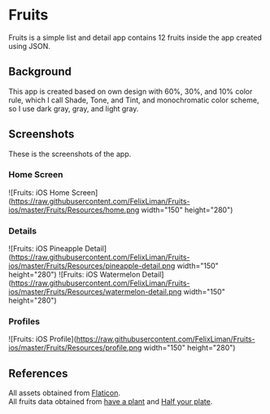 # Fruits

Fruits is a simple list and detail app contains 12 fruits inside the app created using JSON.

## Background

This app is created based on own design with 60%, 30%, and 10% color rule, which I call Shade, Tone, and Tint, and monochromatic color scheme, so I use dark gray, gray, and light gray.

## Screenshots

These is the screenshots of the app.

### Home Screen

![Fruits: iOS Home Screen](https://raw.githubusercontent.com/FelixLiman/Fruits-ios/master/Fruits/Resources/home.png width="150" height="280")

### Details

![Fruits: iOS Pineapple Detail](https://raw.githubusercontent.com/FelixLiman/Fruits-ios/master/Fruits/Resources/pineapple-detail.png width="150" height="280")
![Fruits: iOS Watermelon Detail](https://raw.githubusercontent.com/FelixLiman/Fruits-ios/master/Fruits/Resources/watermelon-detail.png width="150" height="280")

### Profiles

![Fruits: iOS Profile](https://raw.githubusercontent.com/FelixLiman/Fruits-ios/master/Fruits/Resources/profile.png width="150" height="280")

## References

All assets obtained from [Flaticon](www.flaticon.com).\
All fruits data obtained from [have a plant](fruitsandveggies.org) and [Half your plate](www.halfyourplate.ca).
